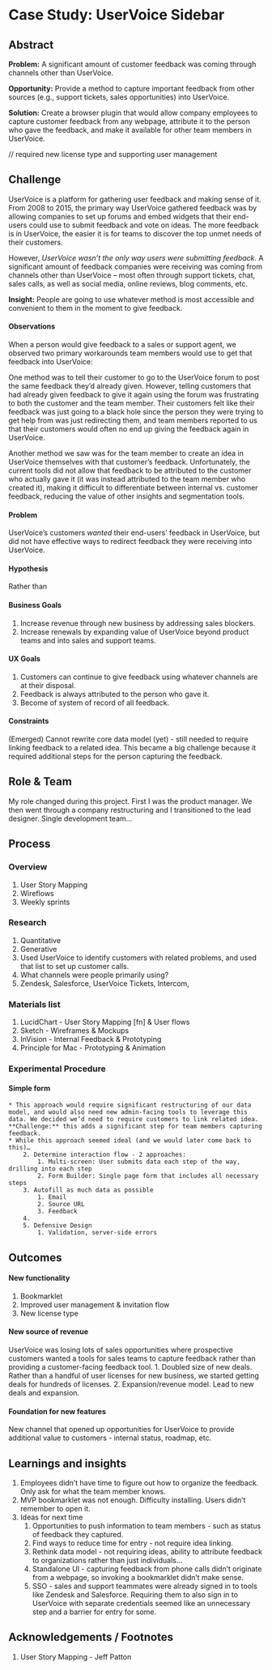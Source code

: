 # Case Study: UserVoice Sidebar

## Abstract

**Problem:** A significant amount of customer feedback was coming through channels other than UserVoice.

**Opportunity:** Provide a method to capture important feedback from other sources (e.g., support tickets, sales opportunities) into UserVoice.

**Solution:** Create a browser plugin that would allow company employees to capture customer feedback from any webpage, attribute it to the person who gave the feedback, and make it available for other team members in UserVoice.

// required new license type and supporting user management

## Challenge
UserVoice is a platform for gathering user feedback and making sense of it. From 2008 to 2015, the primary way UserVoice gathered feedback was by allowing companies to set up forums and embed widgets that their end-users could use to submit feedback and vote on ideas. The more feedback is in UserVoice, the easier it is for teams to discover the top unmet needs of their customers.

However, *UserVoice wasn’t the only way users were submitting feedback.* A significant amount of feedback companies were receiving was coming from channels other than UserVoice – most often through support tickets, chat, sales calls, as well as social media, online reviews, blog comments, etc.

**Insight:** People are going to use whatever method is most accessible and convenient to them in the moment to give feedback.

#### Observations

When a person would give feedback to a sales or support agent, we observed two primary workarounds team members would use to get that feedback into UserVoice:

One method was to tell their customer to go to the UserVoice forum to post the same feedback they’d already given. However, telling customers that had already given feedback to give it again using the forum was frustrating to both the customer and the team member. Their customers felt like their feedback was just going to a black hole since the person they were trying to get help from was just redirecting them, and team members reported to us that their customers would often no end up giving the feedback again in UserVoice.

Another method we saw was for the team member to create an idea in UserVoice themselves with that customer’s feedback. Unfortunately, the current tools did not allow that feedback to be attributed to the customer who actually gave it (it was instead attributed to the team member who created it), making it difficult to differentiate between internal vs. customer feedback, reducing the value of other insights and segmentation tools.

#### Problem
UserVoice’s customers *wanted* their end-users’ feedback in UserVoice, but did not have effective ways to redirect feedback they were receiving into UserVoice.

#### Hypothesis
Rather than

#### Business Goals
1. Increase revenue through new business by addressing sales blockers.
2. Increase renewals by expanding value of UserVoice beyond product teams and into sales and support teams.

#### UX Goals
1. Customers can continue to give feedback using whatever channels are at their disposal.
2. Feedback is always attributed to the person who gave it.
3. Become of system of record of all feedback.

#### Constraints
(Emerged) Cannot rewrite core data model (yet) - still needed to require linking feedback to a related idea. This became a big challenge because it required additional steps for the person capturing the feedback.

## Role & Team

My role changed during this project. First I was the product manager. We then went through a company restructuring and I transitioned to the lead designer.
Single development team…

## Process

### Overview
1. User Story Mapping
2. Wireflows
3. Weekly sprints

### Research
1. Quantitative
2. Generative
3. Used UserVoice to identify customers with related problems, and used that list to set up customer calls.
4. What channels were people primarily using?
  1. Zendesk, Salesforce, UserVoice Tickets, Intercom,

### Materials list
1. LucidChart - User Story Mapping [fn] & User flows
2. Sketch - Wireframes & Mockups
3. InVision - Internal Feedback & Prototyping
4. Principle for Mac - Prototyping & Animation

### Experimental Procedure

#### Simple form
	* This approach would require significant restructuring of our data model, and would also need new admin-facing tools to leverage this data. We decided we’d need to require customers to link related idea. **Challenge:** this adds a significant step for team members capturing feedback.
	* While this approach seemed ideal (and we would later come back to this)…
		2. Determine interaction flow - 2 approaches:
			1. Multi-screen: User submits data each step of the way, drilling into each step
			2. Form Builder: Single page form that includes all necessary steps
		3. Autofill as much data as possible
			1. Email
			2. Source URL
			3. Feedback
		4.
		5. Defensive Design
			1. Validation, server-side errors
## Outcomes
#### New functionality
1. Bookmarklet
2. Improved user management & invitation flow
3. New license type
#### New source of revenue
UserVoice was losing lots of sales opportunities where prospective customers wanted a tools for sales teams to capture feedback rather than providing a customer-facing feedback tool.
	1. Doubled size of new deals. Rather than a handful of user licenses for new business, we started getting deals for hundreds of licenses.
	2. Expansion/revenue model. Lead to new deals and expansion.
#### Foundation for new features
New channel that opened up opportunities for UserVoice to provide additional value to customers - internal status, roadmap, etc.
## Learnings and insights
1. Employees didn’t have time to figure out how to organize the feedback. Only ask for what the team member knows.
2. MVP bookmarklet was not enough. Difficulty installing. Users didn’t remember to open it.
3. Ideas for next time
	1. Opportunities to push information to team members - such as status of feedback they captured.
	2. Find ways to reduce time for entry - not require idea linking.
	3. Rethink data model - not requiring ideas, ability to attribute feedback to organizations rather than just individuals…
	4. Standalone UI - capturing feedback from phone calls didn’t originate from a webpage, so invoking a bookmarklet didn’t make sense.
	5. SSO - sales and support teammates were already signed in to tools like Zendesk and Salesforce. Requiring them to also sign in to UserVoice with separate credentials seemed like an unnecessary step and a barrier for entry for some.
## Acknowledgements / Footnotes
1. User Story Mapping - Jeff Patton
